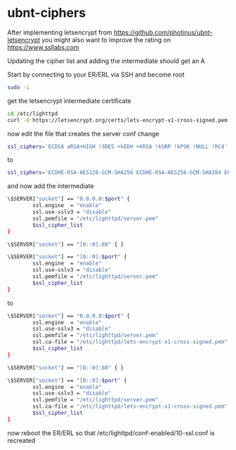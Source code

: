 # ubnt-ciphers
After implementing letsencrypt from https://github.com/photinus/ubnt-letsencrypt you might also want to improve the rating on 
https://www.ssllabs.com 

Updating the cipher list and adding the intermediate should get an A

Start by connecting to your ER/ERL via SSH and become root 
```bash
sudo -i
```
get the letsencrypt intermediate certificate
```bash
cd /etc/lighttpd
curl -O https://letsencrypt.org/certs/lets-encrypt-x1-cross-signed.pem
```
now edit the file that creates the server conf
change 
```bash
ssl_ciphers='ECDSA aRSA+HIGH !3DES +kEDH +kRSA !kSRP !kPSK !NULL !RC4'
```
to
```bash
ssl_ciphers='ECDHE-RSA-AES128-GCM-SHA256 ECDHE-RSA-AES256-GCM-SHA384 ECDHE-RSA-AES128-SHA256 ECDHE-RSA-AES128-SHA ECDHE-RSA-AES256-SHA384 ECDHE-RSA-AES256-SHA AES128-GCM-SHA256 AES256-GCM-SHA384 AES128-SHA256 AES128-SHA AES256-SHA256 AES256-SHA'
```
and now add the intermediate
```bash
\$SERVER["socket"] == "0.0.0.0:$port" {
        ssl.engine  = "enable"
        ssl.use-sslv3 = "disable"
        ssl.pemfile = "/etc/lighttpd/server.pem"
        $ssl_cipher_list
}

\$SERVER["socket"] == "[0::0]:80" { }

\$SERVER["socket"] == "[0::0]:$port" {
        ssl.engine  = "enable"
        ssl.use-sslv3 = "disable"
        ssl.pemfile = "/etc/lighttpd/server.pem"
        $ssl_cipher_list
}
```
to 
```bash
\$SERVER["socket"] == "0.0.0.0:$port" {
        ssl.engine  = "enable"
        ssl.use-sslv3 = "disable"
        ssl.pemfile = "/etc/lighttpd/server.pem"
        ssl.ca-file = "/etc/lighttpd/lets-encrypt-x1-cross-signed.pem"
        $ssl_cipher_list
}

\$SERVER["socket"] == "[0::0]:80" { }

\$SERVER["socket"] == "[0::0]:$port" {
        ssl.engine  = "enable"
        ssl.use-sslv3 = "disable"
        ssl.pemfile = "/etc/lighttpd/server.pem"
        ssl.ca-file = "/etc/lighttpd/lets-encrypt-x1-cross-signed.pem"
        $ssl_cipher_list
}
```
now reboot the ER/ERL so that /etc/lighttpd/conf-enabled/10-ssl.conf is recreated

